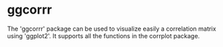 # ggcorrr
The 'ggcorrr' package can be used to visualize easily a correlation matrix using 'ggplot2'.  It supports all the functions in the corrplot package.
